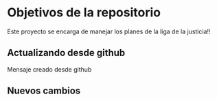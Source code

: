 # Objetivos de la repositorio

Este proyecto se encarga de manejar los planes de la liga de la justicia!!

## Actualizando desde github
Mensaje creado desde github

## Nuevos cambios